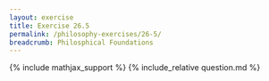 ```yaml
---
layout: exercise
title: Exercise 26.5
permalink: /philosophy-exercises/26-5/
breadcrumb: Philosphical Foundations
---
```


{% include mathjax_support %}
{% include_relative question.md %}
